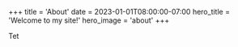 +++
title = 'About'
date = 2023-01-01T08:00:00-07:00
hero_title = 'Welcome to my site!'
hero_image = 'about'
+++

Tet
